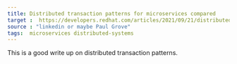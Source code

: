 ```yaml
---
title: Distributed transaction patterns for microservices compared
target :  https://developers.redhat.com/articles/2021/09/21/distributed-transaction-patterns-microservices-compared
source : "linkedin or maybe Paul Grove"
tags:  microservices distributed-systems
---
```


This is a good write up on distributed transaction patterns.